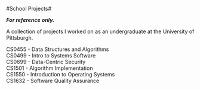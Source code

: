 #School Projects#

**_For reference only._** <br />

A collection of projects I worked on as an undergraduate at the University of Pittsburgh.<br />

CS0455 - Data Structures and Algorithms<br />
CS0499 - Intro to Systems Software<br />
CS0699 - Data-Centric Security<br />
CS1501 - Algorithm Implementation<br />
CS1550 - Introduction to Operating Systems<br />
CS1632 - Software Quality Assurance<br />
